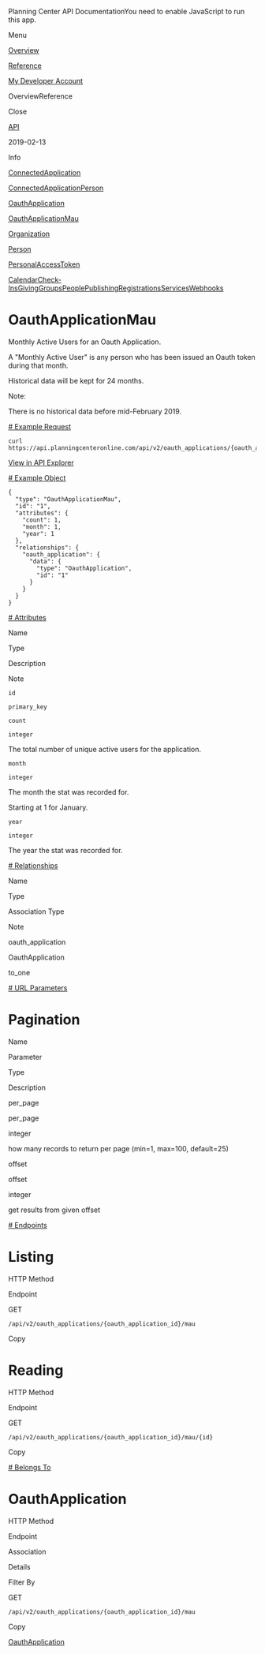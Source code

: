 Planning Center API DocumentationYou need to enable JavaScript to run this app.

Menu

[Overview](#/overview/)

[Reference](oauth_application_mau.md)

[My Developer Account](https://api.planningcenteronline.com/oauth/applications)

OverviewReference

Close

[API](#/apps/api)

2019-02-13

Info

[ConnectedApplication](connected_application.md)

[ConnectedApplicationPerson](connected_application_person.md)

[OauthApplication](oauth_application.md)

[OauthApplicationMau](oauth_application_mau.md)

[Organization](organization.md)

[Person](person.md)

[PersonalAccessToken](personal_access_token.md)

[Calendar](#/apps/calendar)[Check-Ins](#/apps/check-ins)[Giving](#/apps/giving)[Groups](#/apps/groups)[People](#/apps/people)[Publishing](#/apps/publishing)[Registrations](#/apps/registrations)[Services](#/apps/services)[Webhooks](#/apps/webhooks)

# OauthApplicationMau

Monthly Active Users for an Oauth Application.

A "Monthly Active User" is any person who has been issued an Oauth token during that month.

Historical data will be kept for 24 months.

Note:

There is no historical data before mid-February 2019.

[# Example Request](#/apps/api/2019-02-13/vertices/oauth_application_mau#example-request)

```
curl https://api.planningcenteronline.com/api/v2/oauth_applications/{oauth_application_id}/mau
```

[View in API Explorer](https://api.planningcenteronline.com/explorer/api/v2/oauth_applications/{oauth_application_id}/mau)

[# Example Object](#/apps/api/2019-02-13/vertices/oauth_application_mau#example-object)

```
{
  "type": "OauthApplicationMau",
  "id": "1",
  "attributes": {
    "count": 1,
    "month": 1,
    "year": 1
  },
  "relationships": {
    "oauth_application": {
      "data": {
        "type": "OauthApplication",
        "id": "1"
      }
    }
  }
}
```

[# Attributes](#/apps/api/2019-02-13/vertices/oauth_application_mau#attributes)

Name

Type

Description

Note

`id`

`primary_key`

`count`

`integer`

The total number of unique active users for the application.

`month`

`integer`

The month the stat was recorded for.

Starting at 1 for January.

`year`

`integer`

The year the stat was recorded for.

[# Relationships](#/apps/api/2019-02-13/vertices/oauth_application_mau#relationships)

Name

Type

Association Type

Note

oauth\_application

OauthApplication

to\_one

[# URL Parameters](#/apps/api/2019-02-13/vertices/oauth_application_mau#url-parameters)

# Pagination

Name

Parameter

Type

Description

per\_page

per\_page

integer

how many records to return per page (min=1, max=100, default=25)

offset

offset

integer

get results from given offset

[# Endpoints](#/apps/api/2019-02-13/vertices/oauth_application_mau#endpoints)

# Listing

HTTP Method

Endpoint

GET

`/api/v2/oauth_applications/{oauth_application_id}/mau`

Copy

# Reading

HTTP Method

Endpoint

GET

`/api/v2/oauth_applications/{oauth_application_id}/mau/{id}`

Copy

[# Belongs To](#/apps/api/2019-02-13/vertices/oauth_application_mau#belongs-to)

# OauthApplication

HTTP Method

Endpoint

Association

Details

Filter By

GET

`/api/v2/oauth_applications/{oauth_application_id}/mau`

Copy

[OauthApplication](oauth_application.md)